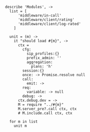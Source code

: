     describe 'Modules', ->
      list = [
          'middleware/in-call'
          'middleware/client/rating'
          'middleware/client/log-rated'
        ]

      unit = (m) ->
        it "should load #{m}", ->
          ctx =
            cfg:
              sip_profiles:{}
              prefix_admin: ''
              aggregation:
                plans: 'h'
            session:{}
            once: -> Promise.resolve null
            call:
              emit: ->
            req:
              variable: -> null
            debug: ->
          ctx.debug.dev = ->
          M = require "../#{m}"
          M.server_pre?.call ctx, ctx
          # M.include.call ctx, ctx

      for m in list
        unit m
